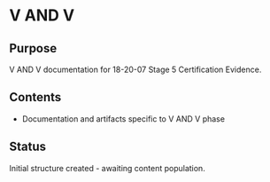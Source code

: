 # V AND V

## Purpose
V AND V documentation for 18-20-07 Stage 5 Certification Evidence.

## Contents
- Documentation and artifacts specific to V AND V phase

## Status
Initial structure created - awaiting content population.
